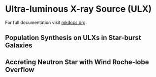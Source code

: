 # Ultra-luminous X-ray Source (ULX)

For full documentation visit [mkdocs.org](https://www.mkdocs.org).

## Population Synthesis on ULXs in Star-burst Galaxies


## Accreting Neutron Star with Wind Roche-lobe Overflow 

